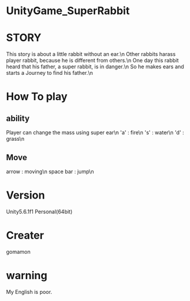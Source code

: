 # UnityGame_SuperRabbit

STORY
=====
This story is about a little rabbit without an ear.\n
Other rabbits harass player rabbit, because he is different from others.\n
One day this rabbit heard that his father, a super rabbit, is in danger.\n
So he makes ears and starts a Journey to find his father.\n

How To play
===========

ability
-------
Player can change the mass using super ear\n
'a' : fire\n
's' : water\n
'd' : grass\n

Move
----
arrow : moving\n
space bar : jump\n

Version
=======
Unity5.6.1f1 Personal(64bit)

Creater
=======
gomamon

warning
=======
My English is poor.
